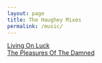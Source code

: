 ```yaml
---
layout: page
title: The Haughey Mixes
permalink: /music/
---
```


<a href="https://mega.nz/#!bE1UnKTC!xSAbGFQ2ZYmUn-HQgGd0s-JKCzwxMvWCcYcizzaPWeI" target="_blank">Living On Luck</a>
<br>
<a href="https://mega.nz/#!vc0jVaqb!g595jQC095ZxPiS_qmPUjTK2XBNygeGb1RU-Ju5Q6yY" target="_blank">The Pleasures Of The Damned</a>
